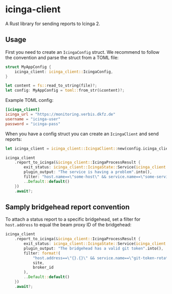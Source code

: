 # icinga-client

A Rust library for sending reports to Icinga 2.

## Usage

First you need to create an `IcingaConfig` struct. We recommend to follow the convention and parse the struct from a TOML file:

```rust
struct MyAppConfig {
    icinga_client: icinga_client::IcingaConfig,
}

let content = fs::read_to_string(file)?;
let config: MyAppConfig = toml::from_str(&content)?;
```

Example TOML config:

```toml
[icinga_client]
icinga_url = "https://monitoring.verbis.dkfz.de"
username = "icinga-user"
password = "icinga-pass"
```

When you have a config struct you can create an `IcingaClient` and send reports:

```rust
let icinga_client = icinga_client::IcingaClient::new(config.icinga_client)?;

icinga_client
    .report_to_icinga(&icinga_client::IcingaProcessResult {
        exit_status: icinga_client::IcingaState::Service(icinga_client::IcingaServiceState::Warning),
        plugin_output: "The service is having a problem".into(),
        filter: "host.name==\"some-host\" && service.name==\"some-service\"".into(),
        ..Default::default()
    })
    .await?;
```

## Samply bridgehead report convention

To attach a status report to a specific bridgehead, set a filter for `host.address` to equal the beam proxy ID of the bridgehead:

```rust
icinga_client
    .report_to_icinga(&icinga_client::IcingaProcessResult {
        exit_status: icinga_client::IcingaState::Service(icinga_client::IcingaServiceState::Ok),
        plugin_output: "The bridgehead has a valid git token".into(),
        filter: format!(
            "host.address==\"{}.{}\" && service.name==\"git-token-rotation\"",
            site,
            broker_id
        ),
        ..Default::default()
    })
    .await?;
```